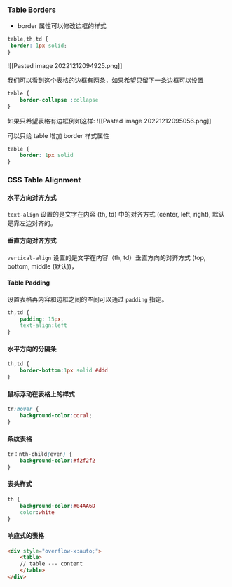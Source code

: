 ### Table Borders 

- border 属性可以修改边框的样式
```css
table,th,td {
 border: 1px solid;
}
```

![[Pasted image 20221212094925.png]]

我们可以看到这个表格的边框有两条，如果希望只留下一条边框可以设置
```css
table {
	border-collapse :collapse
}
```

如果只希望表格有边框例如这样:
![[Pasted image 20221212095056.png]]

可以只给 table 增加 border 样式属性
```css
table {
	border: 1px solid
}
```

### CSS Table Alignment

#### 水平方向对齐方式

`text-align` 设置的是文字在内容 (th, td) 中的对齐方式 (center, left, right), 默认是靠左边对齐的。

#### 垂直方向对齐方式

`vertical-align` 设置的是文字在内容（th, td）垂直方向的对齐方式 (top, bottom, middle (默认))，

#### Table Padding

设置表格再内容和边框之间的空间可以通过 `padding` 指定。
```css
th,td {
	padding: 15px,
	text-align:left
}
```

#### 水平方向的分隔条

```css
th,td {
	border-bottom:1px solid #ddd
}
```

#### 鼠标浮动在表格上的样式

```css
tr:hover {
	background-color:coral;
}
```

#### 条纹表格

```css
tr：nth-child(even) {
	background-color:#f2f2f2
}
```

#### 表头样式

```css
th {
	background-color:#04AA6D
	color:white
}
```


#### 响应式的表格

```html
<div style="overflow-x:auto;">
	<table>
	// table --- content
	</table>
</div>
```

